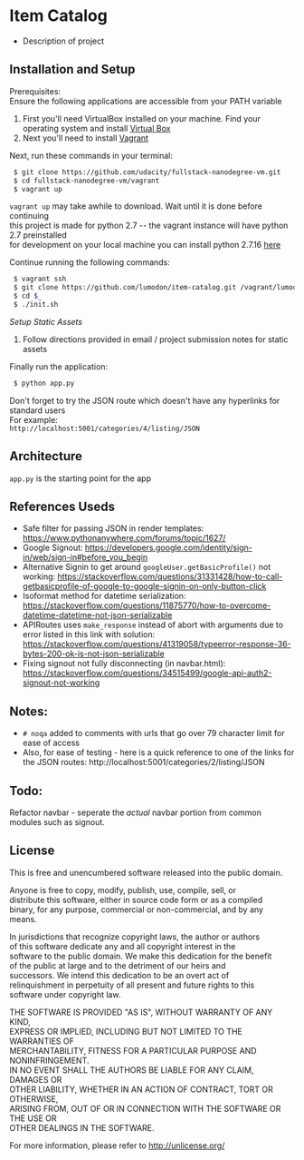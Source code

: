 # Item Catalog

* Description of project

## Installation and Setup
Prerequisites:  
Ensure the following applications are accessible from your PATH variable  
1. First you'll need VirtualBox installed on your machine. Find your operating system and install [Virtual Box](https://www.virtualbox.org/wiki/Downloads)
2. Next you'll need to install [Vagrant](https://www.vagrantup.com/downloads.html)

Next, run these commands in your terminal:  

```sh
 $ git clone https://github.com/udacity/fullstack-nanodegree-vm.git
 $ cd fullstack-nanodegree-vm/vagrant
 $ vagrant up
```

`vagrant up` may take awhile to download. Wait until it is done before continuing  
this project is made for python 2.7 -- the vagrant instance will have python 2.7 preinstalled  
for development on your local machine you can install python 2.7.16 [here](https://www.python.org/downloads/release/python-2716/)  
  
Continue running the following commands:  
  
```sh
 $ vagrant ssh
 $ git clone https://github.com/lumodon/item-catalog.git /vagrant/lumodon-catalog
 $ cd $_
 $ ./init.sh
```

*Setup Static Assets*  
1. Follow directions provided in email / project submission notes for static assets  

Finally run the application:  
  
```sh
 $ python app.py
```

Don't forget to try the JSON route which doesn't have any hyperlinks for standard users  
For example:  
`http://localhost:5001/categories/4/listing/JSON`  

## Architecture

`app.py` is the starting point for the app  

## References Useds

* Safe filter for passing JSON in render templates: https://www.pythonanywhere.com/forums/topic/1627/
* Google Signout: https://developers.google.com/identity/sign-in/web/sign-in#before_you_begin
* Alternative Signin to get around `googleUser.getBasicProfile()` not working: https://stackoverflow.com/questions/31331428/how-to-call-getbasicprofile-of-google-to-google-signin-on-only-button-click
* Isoformat method for datetime serialization: https://stackoverflow.com/questions/11875770/how-to-overcome-datetime-datetime-not-json-serializable
* APIRoutes uses `make_response` instead of abort with arguments due to error listed in this link with solution: https://stackoverflow.com/questions/41319058/typeerror-response-36-bytes-200-ok-is-not-json-serializable
* Fixing signout not fully disconnecting (in navbar.html): https://stackoverflow.com/questions/34515499/google-api-auth2-signout-not-working

## Notes:
* `# noqa` added to comments with urls that go over 79 character limit for ease of access
* Also, for ease of testing - here is a quick reference to one of the links for the JSON routes:
http://localhost:5001/categories/2/listing/JSON

## Todo:
Refactor navbar - seperate the *actual* navbar portion from common modules such as signout.

## License

This is free and unencumbered software released into the public domain.  
  
Anyone is free to copy, modify, publish, use, compile, sell, or  
distribute this software, either in source code form or as a compiled  
binary, for any purpose, commercial or non-commercial, and by any  
means.  
  
In jurisdictions that recognize copyright laws, the author or authors  
of this software dedicate any and all copyright interest in the  
software to the public domain. We make this dedication for the benefit  
of the public at large and to the detriment of our heirs and  
successors. We intend this dedication to be an overt act of  
relinquishment in perpetuity of all present and future rights to this  
software under copyright law.  
  
THE SOFTWARE IS PROVIDED "AS IS", WITHOUT WARRANTY OF ANY KIND,  
EXPRESS OR IMPLIED, INCLUDING BUT NOT LIMITED TO THE WARRANTIES OF  
MERCHANTABILITY, FITNESS FOR A PARTICULAR PURPOSE AND NONINFRINGEMENT.  
IN NO EVENT SHALL THE AUTHORS BE LIABLE FOR ANY CLAIM, DAMAGES OR  
OTHER LIABILITY, WHETHER IN AN ACTION OF CONTRACT, TORT OR OTHERWISE,  
ARISING FROM, OUT OF OR IN CONNECTION WITH THE SOFTWARE OR THE USE OR  
OTHER DEALINGS IN THE SOFTWARE.  
  
For more information, please refer to <http://unlicense.org/>  
